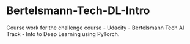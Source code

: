 # Bertelsmann-Tech-DL-Intro
 Course work for the challenge course - Udacity - Bertelsmann Tech AI Track - Into to Deep Learning using PyTorch.

